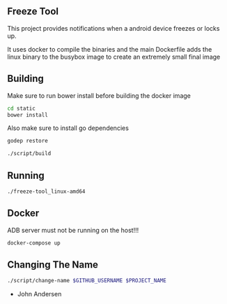 Freeze Tool
---

This project provides notifications when a android device freezes or locks up.

It uses docker to compile the binaries and the main Dockerfile adds the linux
binary to the busybox image to create an extremely small final image

Building
---

Make sure to run bower install before building the docker image

```bash
cd static
bower install
```

Also make sure to install go dependencies

```bash
godep restore
```

```bash
./script/build
```

Running
---

```bash
./freeze-tool_linux-amd64
```

Docker
---

ADB server must not be running on the host!!!

```bash
docker-compose up
```

Changing The Name
---

```bash
./script/change-name $GITHUB_USERNAME $PROJECT_NAME
```


- John Andersen
